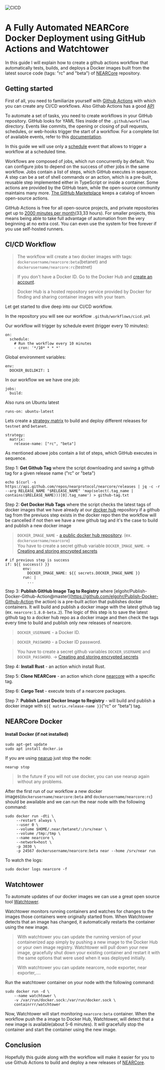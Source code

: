 ![CICD](https://github.com/inyourarms/near-voting-example/workflows/CICD/badge.svg)

# A Fully Automated NEARCore Docker Deployment using GitHub Actions and Watchtower

In this guide I will explain how to create a github actions workflow that automatically tests, builds, and deploys a Docker images built from the latest source code (tags: "rc" and "beta") of [NEARCore](https://github.com/nearprotocol/nearcore) repository.

## Getting started

First of all, you need to familiarize yourself with [Github Actions](https://docs.github.com/en/actions) with which you can create any CI/CD workflows.
Also Githab Actions has a good [API](https://developer.github.com/v3/actions/)

To automate a set of tasks, you need to create workflows in your GitHub repository. GitHub looks for YAML files inside of the `.github/workflows` directory.
Events like commits, the opening or closing of pull requests, schedules, or web-hooks trigger the start of a workflow. For a complete list of available events, refer to this [documentation](https://docs.github.com/en/actions/reference/events-that-trigger-workflows).

In this guide we will use only a [schedule](https://docs.github.com/en/actions/reference/events-that-trigger-workflows#scheduled-events) event that allows to trigger a workflow at a scheduled time.

Workflows are composed of jobs, which run concurrently by default. You can configure jobs to depend on the success of other jobs in the same workflow.
Jobs contain a list of steps, which GitHub executes in sequence. A step can be a set of shell commands or an action, which is a pre-built, reusable step implemented either in TypeScript or inside a container. Some actions are provided by the GitHub team, while the open-source community maintains many more. [The GitHub Marketplace](https://github.com/marketplace?type=actions) keeps a catalog of known open-source actions.

GitHub Actions is free for all open-source projects, and private repositories get up to [2000 minutes per month](https://github.com/features/actions#pricing-details)(33,33 hours). For smaller projects, this means being able to take full advantage of automation from the very beginning at no extra cost. You can even use the system for free forever if you use self-hosted runners.

## CI/CD Workflow

>The workflow will create a two docker images with tags: `dockerusername/nearcore:beta`(betanet) and `dockerusername/nearcore:rc`(testnet)

>If you don't have a Docker ID. Go to the Docker Hub and [create an account](https://docs.docker.com/docker-hub/). 

>Docker Hub is a hosted repository service provided by Docker for finding and sharing container images with your team.

Let get started to dive deep into our CI/CD workflow.

In the repository you will see our workflow `.github/workflows/cicd.yml`

Our workflow will trigger by schedule event (trigger every 10 minutes):
```
on:
  schedule:
    # Run the workflow every 10 minutes
    - cron: '*/10* * * *'
```
Global environment variables:
```
env:
  DOCKER_BUILDKIT: 1 
```
In our workflow we we have one job:
```
jobs:
  build:
```
Also runs on Ubuntu latest 
```
runs-on: ubuntu-latest
```
Lets create a [strategy matrix](https://docs.github.com/en/actions/reference/workflow-syntax-for-github-actions#jobsjob_idstrategymatrix) to build and deploy different releases for `testnet` and `betanet`.

```
strategy:
  matrix:
    release-name: ["rc", "beta"]
```

As mentioned abowe jobs contain a list of steps, which GitHub executes in sequence.

Step 1: **Get Github Tag** where the script downloading and saving a github tag for a given release name ("rc" or "beta")
```
echo $(curl -s https://api.github.com/repos/nearprotocol/nearcore/releases | jq -c -r --arg RELEASE_NAME "$RELEASE_NAME" 'map(select(.tag_name | contains($RELEASE_NAME)))[0].tag_name') > github-tag.txt
```
Step 2: **Get Docker Hub Tags** where the script checks the latest tags of docker images that we have already at our [docker hub](https://hub.docker.com) repository if a github tag from the previuos step exists in the docker repo then the workflow will be cancelled if not then we have a new github tag and it's the case to build and publish a new docker image

> `DOCKER_IMAGE_NAME` - [a public docker hub repository](https://docs.docker.com/docker-hub/repos/). (ex. `dockerusername/nearcore`)  
>You have to create a secret github variable `DOCKER_IMAGE_NAME`. -> [Creating and storing encrypted secrets](https://docs.github.com/en/actions/configuring-and-managing-workflows/creating-and-storing-encrypted-secrets)
```
# if previous step is success
if: ${{ success() }}
        env:
          DOCKER_IMAGE_NAME: ${{ secrets.DOCKER_IMAGE_NAME }}
        run: |
          ...
```
Step 3: **Publish GitHub Image Tag to Registry** where [elgohr/Publish-Docker-Github-Action@master](https://github.com/elgohr/Publish-Docker-Github-Action the action) is a pre-built action that publishes docker containers. It will build and publish a docker image with the latest github tag (ex. `nearcore:1.8.0-beta.2`).
The logic of this step is to save the latest github tag to a docker hub repo as a docker image and then check the tags every time to build and publish only new releases of nearcore.

>`DOCKER_USERNAME` - a Docker ID.

>`DOCKER_PASSWORD` - a Docker ID password.

>You have to create a secret github variables `DOCKER_USERNAME` and `DOCKER_PASSWORD`. -> [Creating and storing encrypted secrets](https://docs.github.com/en/actions/configuring-and-managing-workflows/creating-and-storing-encrypted-secrets)

Step 4: **Install Rust** - an action which install Rust.

Step 5: **Clone NEARCore** - an action which clone [nearcore](https://github.com/nearprotocol/nearcore) with a specific tag.

Step 6: **Cargo Test** - execute tests of a nearcore packages.

Step 7: **Publish Latest Docker Image to Registry** - will build and publish a docker image with `${{ matrix.release-name }}`("rc" or "beta") tag.


## NEARCore Docker

#### Install Docker (if not installed)
```
sudo apt-get update
sudo apt install docker.io
```

If you are using [nearup](https://github.com/near/nearup) just stop the node:

```
nearup stop
```
>In the future if you will not use docker, you can use nearup again without any problems. 

After the first run of our workflow a new docker images(`dockerusername/nearcore:beta` and `dockerusername/nearcore:rc`) should be awailable and we can run the near node with the following command:
```
sudo docker run -dti \
     --restart always \
     --user 0 \
     --volume $HOME/.near/betanet/:/srv/near \
     --volume /tmp:/tmp \
     --name nearcore \
     --network=host \
     -p 3030 \
     -p 24567 dockerusername/nearcore:beta near --home /srv/near run
```

To watch the logs:
```
sudo docker logs nearcore -f
```

## Watchtower

To automate updates of our docker images we can use a great open source tool [Watchtower](https://github.com/containrrr/watchtower).

Watchtower monitors running containers and watches for changes to the images those containers were originally started from. When Watchtower detects that an image has changed, it automatically restarts the container using the new image.  

>With watchtower you can update the running version of your containerized app simply by pushing a new image to the Docker Hub or your own image registry. Watchtower will pull down your new image, gracefully shut down your existing container and restart it with the same options that were used when it was deployed initially. 

> With watchtower you can update nearcore, node exporter, near exporter,.... 

Run the watchtower container on your node with the following command:
```
sudo docker run -d \
    --name watchtower \
    -v /var/run/docker.sock:/var/run/docker.sock \
    containrrr/watchtower
```
Now, Watchtower will start monitoring `nearcore:beta` container. When the workflow push the a image to Docker Hub, Watchtower, will detect that a new image is available(about 5-6 minutes). It will gracefully stop the container and start the container using the new image.

## Conclusion

Hopefully this guide along with the workflow will make it easier for you to use Github Actions to build and deploy a new releases of [NEARCore](https://github.com/nearprotocol/nearcore).

